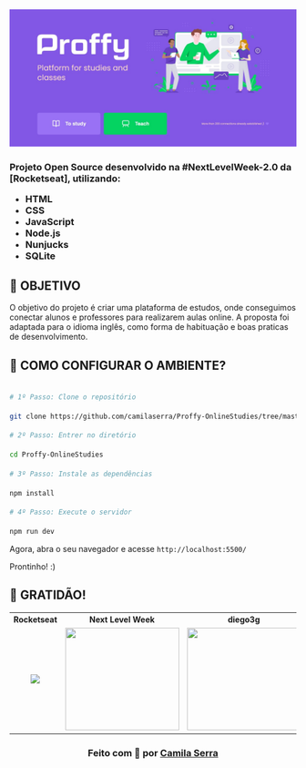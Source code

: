  <div>
 <div align=center>

  <img src="https://raw.githubusercontent.com/camilaserra/Proffy-OnlineStudies/a0693f1dda57096e175596921579e7f7f46d3a42/proffy.jpg" width="700" >

</div>

<h3>

Projeto Open Source desenvolvido na #NextLevelWeek-2.0 da [Rocketseat], utilizando:

- HTML
- CSS
- JavaScript
- Node.js 
- Nunjucks 
- SQLite 

## **:rocket: OBJETIVO**

O objetivo do projeto é criar uma plataforma de estudos, onde conseguimos conectar alunos e professores para realizarem aulas online. A proposta foi adaptada para o idioma inglês, como forma de habituação e boas praticas de desenvolvimento.

## **:wrench: COMO CONFIGURAR O AMBIENTE?**
  
```bash

# 1º Passo: Clone o repositório

git clone https://github.com/camilaserra/Proffy-OnlineStudies/tree/master

# 2º Passo: Entrer no diretório

cd Proffy-OnlineStudies

# 3º Passo: Instale as dependências

npm install 

# 4º Passo: Execute o servidor

npm run dev

```

Agora, abra o seu navegador e acesse `http://localhost:5500/`

Prontinho! :)

## **:star2: GRATIDÃO!**



<table style="width:100%">
  <tr align=center>
    <th><strong>Rocketseat</strong></th>
    <th><strong>Next Level Week</strong></th>
    <th><strong>diego3g</strong></th>
    <th><strong>maykbrito</strong></th>
  </tr>
  <tr align=center>
    <td>
      <a href="https://nextlevelweek.com/">
        <img width="200" src="https://user-images.githubusercontent.com/38081852/89586607-714d6880-d816-11ea-9d9a-607db54674ab.png">
      </a>
    </td>
    <td>
      <a href="https://rocketseat.com.br/">
        <img width="200" height="180" src="https://user-images.githubusercontent.com/38081852/83981650-1e2e6680-a8f6-11ea-9f42-6df8fe809e4b.png">
      </a>
    </td>
    <td>
      <a href="https://github.com/diego3g">
        <img width="200" height="180" src="https://user-images.githubusercontent.com/38081852/83981712-b7f61380-a8f6-11ea-9099-bd3677e97e39.jpg">
      </a>
    </td>
    <td>
      <a href="https://github.com/maykbrito">
        <img width="200" height="180" src="https://user-images.githubusercontent.com/38081852/83981753-1de29b00-a8f7-11ea-93cf-23d2ff65fa5c.png">
      </a>
    </td>
  </tr>
</table>

</div>



<h3 align="center">
Feito com 💜 por <a href="https:https://www.linkedin.com/in/camilaserratecnologia/">Camila Serra</a>
<br><br>
